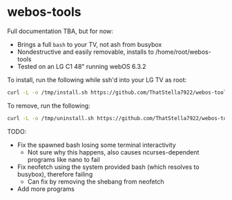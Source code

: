 # webos-tools

Full documentation TBA, but for now:

- Brings a full `bash` to your TV, not ash from busybox
- Nondestructive and easily removable, installs to /home/root/webos-tools
- Tested on an LG C1 48" running webOS 6.3.2

To install, run the following while ssh'd into your LG TV as root:

```sh
curl -L -o /tmp/install.sh https://github.com/ThatStella7922/webos-tools/raw/master/install.sh && sh /tmp/install.sh
```

To remove, run the following:

```sh
curl -L -o /tmp/uninstall.sh https://github.com/ThatStella7922/webos-tools/raw/master/uninstall.sh && sh /tmp/uninstall.sh
```

TODO:

- Fix the spawned bash losing some terminal interactivity
  - Not sure why this happens, also causes ncurses-dependent programs like nano to fail
- Fix neofetch using the system provided bash (which resolves to busybox), therefore failing
  - Can fix by removing the shebang from neofetch
- Add more programs